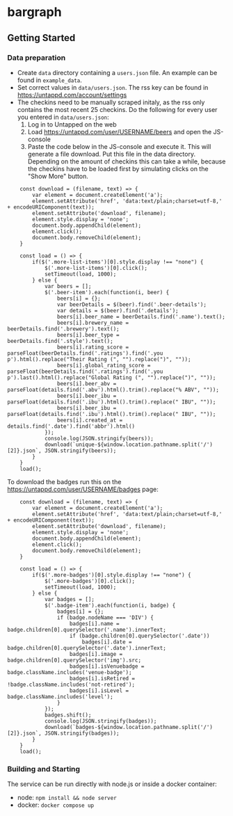 # bargraph

## Getting Started
### Data preparation
- Create `data` directory containing a `users.json` file. An example can be found in `example_data`.
- Set correct values in `data/users.json`. The rss key can be found in https://untappd.com/account/settings
- The checkins need to be manually scraped initaly, as the rss only contains the most recent 25 checkins. Do the following for every user you entered in `data/users.json`:
    1. Log in to Untapped on the web
    2. Load https://untappd.com/user/USERNAME/beers and open the JS-console
    3. Paste the code below in the JS-console and execute it. This will generate a file download. Put this file in the data directory. Depending on the amount of checkins this can take a while, because the checkins have to be loaded first by simulating clicks on the "Show More" button.
    
```
    const download = (filename, text) => {
        var element = document.createElement('a');
        element.setAttribute('href', 'data:text/plain;charset=utf-8,' + encodeURIComponent(text));
        element.setAttribute('download', filename);
        element.style.display = 'none';
        document.body.appendChild(element);
        element.click();
        document.body.removeChild(element);
    }

    const load = () => {
        if($('.more-list-items')[0].style.display !== "none") {  
            $('.more-list-items')[0].click(); 
            setTimeout(load, 1000);
        } else {
            var beers = [];
            $('.beer-item').each(function(i, beer) {
                beers[i] = {};
                var beerDetails = $(beer).find('.beer-details');
                var details = $(beer).find('.details');
                beers[i].beer_name = beerDetails.find('.name').text();
                beers[i].brewery_name = beerDetails.find('.brewery').text();
                beers[i].beer_type = beerDetails.find('.style').text();
                beers[i].rating_score = parseFloat(beerDetails.find('.ratings').find('.you p').html().replace("Their Rating (", "").replace(")", ""));
                beers[i].global_rating_score = parseFloat(beerDetails.find('.ratings').find('.you p').last().html().replace("Global Rating (", "").replace(")", ""));
                beers[i].beer_abv = parseFloat(details.find('.abv').html().trim().replace("% ABV", ""));
                beers[i].beer_ibu = parseFloat(details.find('.ibu').html().trim().replace(" IBU", ""));
                beers[i].beer_ibu = parseFloat(details.find('.ibu').html().trim().replace(" IBU", ""));
                beers[i].created_at = details.find('.date').find('abbr').html()
            });
            console.log(JSON.stringify(beers));
            download(`unique-${window.location.pathname.split('/')[2]}.json`, JSON.stringify(beers));
        }
    }
    load();
```

To download the badges run this on the https://untappd.com/user/USERNAME/badges page:

```
    const download = (filename, text) => {
        var element = document.createElement('a');
        element.setAttribute('href', 'data:text/plain;charset=utf-8,' + encodeURIComponent(text));
        element.setAttribute('download', filename);
        element.style.display = 'none';
        document.body.appendChild(element);
        element.click();
        document.body.removeChild(element);
    }

    const load = () => {
        if($('.more-badges')[0].style.display !== "none") {  
            $('.more-badges')[0].click(); 
            setTimeout(load, 1000);
        } else {
            var badges = [];
            $('.badge-item').each(function(i, badge) {
                badges[i] = {};
                if (badge.nodeName === 'DIV') {
                    badges[i].name = badge.children[0].querySelector('.name').innerText;
                    if (badge.children[0].querySelector('.date'))
                        badges[i].date = badge.children[0].querySelector('.date').innerText;
                    badges[i].image = badge.children[0].querySelector('img').src;
                    badges[i].isVenuebadge = badge.className.includes('venue-badge');
                    badges[i].isRetired = !badge.className.includes('not-retired');
                    badges[i].isLevel = badge.className.includes('level');
                }
            });
            badges.shift();
            console.log(JSON.stringify(badges));
            download(`badges-${window.location.pathname.split('/')[2]}.json`, JSON.stringify(badges));
        }
    }
    load();
```

### Building and Starting
The service can be run directly with node.js or inside a docker container:
- node: `npm install && node server`
- docker: `docker compose up`
